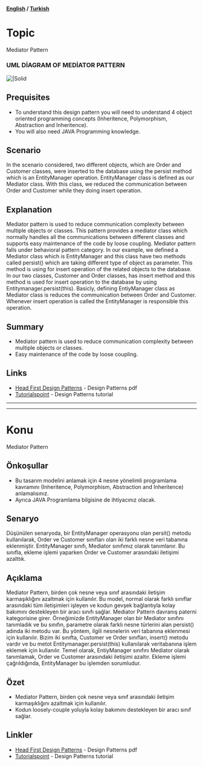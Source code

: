 #### [English](#topic) / [Turkish](#konu)
# Topic

Mediator Pattern
### UML DİAGRAM OF MEDİATOR PATTERN

![|Solid](https://raw.githubusercontent.com/incubationhub/jee.oop/master/com.ihub.jee.oop/dp/behavioral/mediator/images/meditorUML.PNG)

## Prequisites

* To understand this design pattern you will need to understand 4 object oriented programming concepts (Inheritence, Polymorphism, Abstraction and Inheritence). 
* You will also need JAVA Programming knowledge.

## Scenario

In the scenario considered, two different objects, which are Order and Customer classes, were inserted to the database using the persist method which is an EntityManager operation. EntityManager class is defined as our Mediator class. With this class, we reduced the communication between Order and Customer while they doing insert operation. 


## Explanation

Mediator pattern is used to reduce communication complexity between multiple objects or classes. This pattern provides a mediator class which normally handles all the communications between different classes and supports easy maintenance of the code by loose coupling. Mediator pattern falls under behavioral pattern category. In our example, we defined a Mediator class which is EntityManager and this class have two methods called persist() which are taking different type of object as parameter. This method is using for insert operation of the related objects to the database. In our two classes, Customer and Order classes, has insert method and this method is used for insert operation to the database by using Entitymanager.persist(this). Basicly, defining EntiyManager class as Mediator class is reduces the communication between Order and Customer. Whenever insert operation is called the EntityManager is responsible this operation. 

## Summary

* Mediator pattern is used to reduce communication complexity between multiple objects or classes.
* Easy maintenance of the code by loose coupling.

## Links

* [Head First Design Patterns](https://github.com/kanastasov/Advanced-Java-Programming--First-Semeste-/blob/master/Design%20Patterns%20For%20Dummies%20%26%20HeadFirst/head%20first%20design%20patterns%20-%20ora%202004.pdf) - Design Patterns pdf
* [Tutorialspoint](https://www.tutorialspoint.com/design_pattern/builder_pattern.htm) - Design Patterns tutorial

---
---

# Konu

Mediator Pattern

## Önkoşullar

* Bu tasarım modelini anlamak için 4 nesne yönelimli programlama kavramını (Inheritence, Polymorphism, Abstraction and Inheritence) anlamalısınız. 
* Ayrıca JAVA Programlama bilgisine de ihtiyacınız olacak.

## Senaryo

Düşünülen senaryoda, bir EntityManager operasyonu olan persit() metodu kullanılarak, Order ve Customer sınıfları olan iki farklı nesne veri tabanına eklenmiştir. EntityManager sınıfı, Mediator sınıfımız olarak tanımlanır. Bu sınıfla, ekleme işlemi yaparken Order ve Customer arasındaki iletişimi azalttık.

## Açıklama

Mediator Pattern, birden çok nesne veya sınıf arasındaki iletişim karmaşıklığını azaltmak için kullanılır. Bu model, normal olarak farklı sınıflar arasındaki tüm iletişimleri işleyen ve kodun gevşek bağlantıyla kolay bakımını destekleyen bir aracı sınıfı sağlar. Mediator Pattern davranış paterni kategorisine girer. Örneğimizde EntityManager olan bir Mediator sınıfını tanımladık ve bu sınıfın, parametre olarak farklı nesne türlerini alan persist() adında iki metodu var. Bu yöntem, ilgili nesnelerin veri tabanına eklenmesi için kullanılır. Bizim iki sınıfta, Customer ve Order sınıfları, insert() metodu vardır ve bu metot Entitymanager.persist(this) kullanılarak veritabanına işlem eklemek için kullanılır. Temel olarak, EntiyManager sınıfını Mediator olarak tanımlamak, Order ve Customer arasındaki iletişimi azaltır. Ekleme işlemi çağrıldığında, EntityManager bu işlemden sorumludur.

## Özet

* Mediator Pattern, birden çok nesne veya sınıf arasındaki iletişim karmaşıklığını azaltmak için kullanılır.
* Kodun loosely-couple yoluyla kolay bakımını destekleyen bir aracı sınıf sağlar.

## Linkler

* [Head First Design Patterns](https://github.com/kanastasov/Advanced-Java-Programming--First-Semeste-/blob/master/Design%20Patterns%20For%20Dummies%20%26%20HeadFirst/head%20first%20design%20patterns%20-%20ora%202004.pdf) - Design Patterns pdf
* [Tutorialspoint](https://www.tutorialspoint.com/design_pattern/builder_pattern.htm) - Design Patterns tutorial

